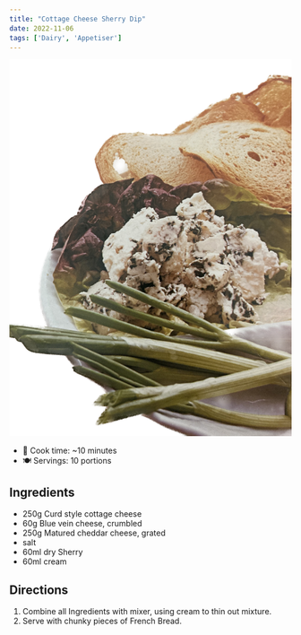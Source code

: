 ```yaml
---
title: "Cottage Cheese Sherry Dip"
date: 2022-11-06
tags: ['Dairy', 'Appetiser']
---
```

![Cottage Cheese Sherry Dip](/recipes/pix/cottage-cheese-sherry-dip.png)

- 🍳 Cook time: ~10 minutes
- 🍽️  Servings: 10 portions

## Ingredients

- 250g Curd style cottage cheese
- 60g Blue vein cheese, crumbled
- 250g Matured cheddar cheese, grated
- salt
- 60ml dry Sherry
- 60ml cream

## Directions

1. Combine all Ingredients with mixer, using cream to thin out mixture.
2. Serve with chunky pieces of French Bread.
